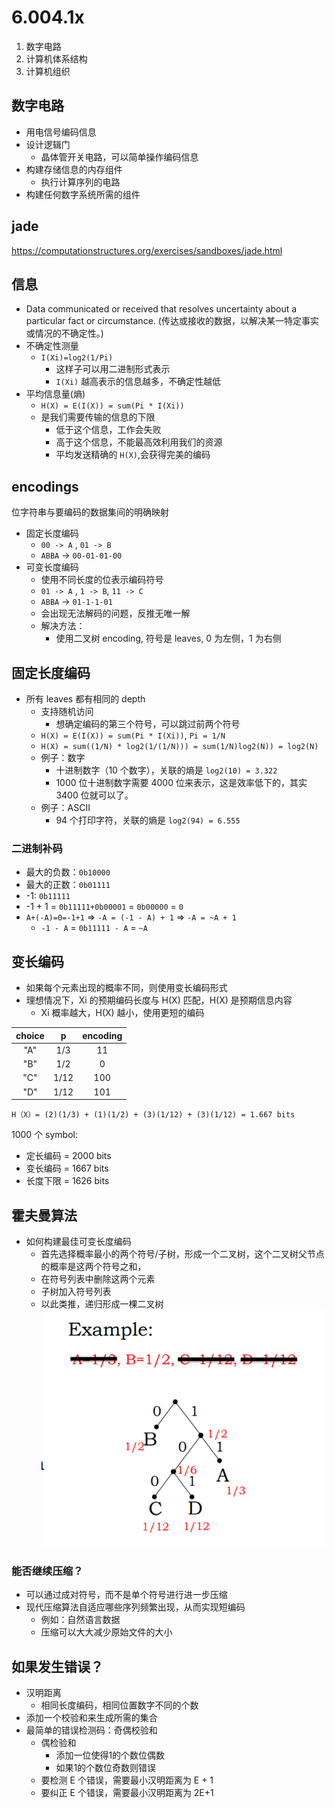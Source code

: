 # 6.004.1x
1. 数字电路
2. 计算机体系结构
3. 计算机组织

## 数字电路
- 用电信号编码信息
- 设计逻辑门
  - 晶体管开关电路，可以简单操作编码信息
- 构建存储信息的内存组件
  - 执行计算序列的电路
- 构建任何数字系统所需的组件

## jade
https://computationstructures.org/exercises/sandboxes/jade.html

## 信息
- Data communicated or received that resolves uncertainty about a particular fact or circumstance. (传达或接收的数据，以解决某一特定事实或情况的不确定性。)
- 不确定性测量
  - `I(Xi)=log2(1/Pi)`
    - 这样子可以用二进制形式表示
    - `I(Xi)` 越高表示的信息越多，不确定性越低
- 平均信息量(熵)
  - `H(X) = E(I(X)) = sum(Pi * I(Xi))`
  - 是我们需要传输的信息的下限
    - 低于这个信息，工作会失败
    - 高于这个信息，不能最高效利用我们的资源
    - 平均发送精确的 `H(X)`,会获得完美的编码

## encodings
位字符串与要编码的数据集间的明确映射
- 固定长度编码 
  - `00 -> A` , `01 -> B`
  - `ABBA` -> `00-01-01-00`
- 可变长度编码
  - 使用不同长度的位表示编码符号
  - `01 -> A` , `1 -> B`, `11 -> C`
  - `ABBA` -> `01-1-1-01`
  - 会出现无法解码的问题，反推无唯一解
  - 解决方法：
    - 使用二叉树 encoding, 符号是 leaves, 0 为左侧，1 为右侧

## 固定长度编码
- 所有 leaves 都有相同的 depth
  - 支持随机访问
    - 想确定编码的第三个符号，可以跳过前两个符号
  - `H(X) = E(I(X)) = sum(Pi * I(Xi))`, `Pi = 1/N`
  - `H(X) = sum((1/N) * log2(1/(1/N))) = sum(1/N)log2(N)) = log2(N)`
  - 例子：数字
    - 十进制数字（10 个数字），关联的熵是 `log2(10) = 3.322`
    - 1000 位十进制数字需要 4000 位来表示，这是效率低下的，其实 3400 位就可以了。
  - 例子：ASCII 
    - 94 个打印字符，关联的熵是 `log2(94) = 6.555`

### 二进制补码
- 最大的负数：`0b10000`
- 最大的正数：`0b01111`
- -1: `0b11111`
- -1 + 1 = `0b11111+0b00001` = `0b00000` = `0`
- `A+(-A)=0=-1+1` => `-A = (-1 - A) + 1` => `-A = ~A + 1`
  - `-1 - A` = `0b11111 - A` = `~A` 

## 变长编码
- 如果每个元素出现的概率不同，则使用变长编码形式
- 理想情况下，Xi 的预期编码长度与 H(X) 匹配，H(X) 是预期信息内容
  - Xi 概率越大，H(X) 越小，使用更短的编码

|choice|p|encoding|
|:--:|:--:|:--:|
|"A"|1/3|11|
|"B"|1/2|0|
|"C"|1/12|100|
|"D"|1/12|101|
`H（X）= (2)(1/3) + (1)(1/2) + (3)(1/12) + (3)(1/12) = 1.667 bits`

1000 个 symbol:
- 定长编码 = 2000 bits
- 变长编码 = 1667 bits
- 长度下限 = 1626 bits

## 霍夫曼算法
- 如何构建最佳可变长度编码
  - 首先选择概率最小的两个符号/子树，形成一个二叉树，这个二叉树父节点的概率是这两个符号之和，
  - 在符号列表中删除这两个元素
  - 子树加入符号列表
  - 以此类推，递归形成一棵二叉树
![huffman](../images/huffman.png)

### 能否继续压缩？
- 可以通过成对符号，而不是单个符号进行进一步压缩
- 现代压缩算法自适应哪些序列频繁出现，从而实现短编码
  - 例如：自然语言数据
  - 压缩可以大大减少原始文件的大小

## 如果发生错误？
- 汉明距离
  - 相同长度编码，相同位置数字不同的个数
- 添加一个校验和来生成所需的集合
- 最简单的错误检测码：奇偶校验和
  - 偶检验和
    - 添加一位使得1的个数位偶数
    - 如果1的个数位奇数则错误
  - 要检测 E 个错误，需要最小汉明距离为 E + 1
  - 要纠正 E 个错误，需要最小汉明距离为 2E+1 

  